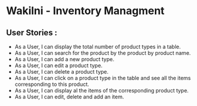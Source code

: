 # Wakilni - Inventory Managment

 <h2> User Stories : </h2>

* As a User, I can display the total number of product types in a table.
* As a User, I can search for the product by the product by product name.
* As a User, I can add a new product type.
* As a User, I can edit a product type.
* As a User, I can delete a product type.
* As a User, I can click on a product type in the table and see all the items corresponding to this product.
* As a User, I can display al the items of the corresponding product type.
* As a User, I can edit, delete and add an item.
